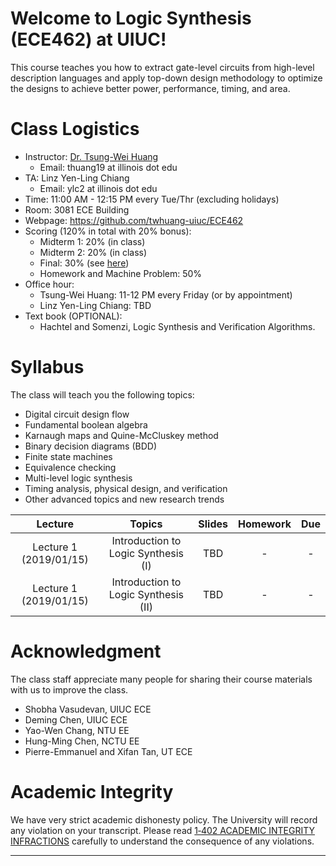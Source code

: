 # Welcome to Logic Synthesis (ECE462) at UIUC!

This course teaches you how to extract gate-level circuits from high-level description languages
and apply top-down design methodology to optimize the designs
to achieve better power, performance, timing, and area.

# Class Logistics

+ Instructor: [Dr. Tsung-Wei Huang][Tsung-Wei Huang] 
  + Email: thuang19 at illinois dot edu
+ TA: Linz Yen-Ling Chiang
  + Email: ylc2 at illinois dot edu
+ Time: 11:00 AM - 12:15 PM every Tue/Thr (excluding holidays)
+ Room: 3081 ECE Building
+ Webpage: https://github.com/twhuang-uiuc/ECE462
+ Scoring (120% in total with 20% bonus):
  + Midterm 1: 20% (in class)
  + Midterm 2: 20% (in class)
  + Final: 30% (see [here](https://registrar.illinois.edu/spring-2019-non-combined-scheduling-guidelines/))
  + Homework and Machine Problem: 50%
+ Office hour: 
  + Tsung-Wei Huang: 11-12 PM every Friday (or by appointment)
  + Linz Yen-Ling Chiang: TBD
+ Text book (OPTIONAL):
  + Hachtel and Somenzi, Logic Synthesis and Verification Algorithms.

# Syllabus

The class will teach you the following topics:
+ Digital circuit design flow
+ Fundamental boolean algebra
+ Karnaugh maps and Quine-McCluskey method
+ Binary decision diagrams (BDD)
+ Finite state machines
+ Equivalence checking
+ Multi-level logic synthesis
+ Timing analysis, physical design, and verification
+ Other advanced topics and new research trends

| Lecture | Topics | Slides | Homework | Due  |
| :-: | :-: | :--:   | :--: | :--: |
| Lecture 1 (2019/01/15) | Introduction to Logic Synthesis (I) | TBD | - | - |
| Lecture 1 (2019/01/15) | Introduction to Logic Synthesis (II) | TBD | - | - |

# Acknowledgment

The class staff appreciate many people for sharing their course materials with us 
to improve the class.
+ Shobha Vasudevan, UIUC ECE
+ Deming Chen, UIUC ECE
+ Yao-Wen Chang, NTU EE
+ Hung-Ming Chen, NCTU EE
+ Pierre-Emmanuel and Xifan Tan, UT ECE

# Academic Integrity

We have very strict academic dishonesty policy.
The University will record any violation on your transcript.
Please read [1‑402 ACADEMIC INTEGRITY INFRACTIONS][UIUC Academic Integrity]
carefully to understand the consequence of any violations.


---

[Tsung-Wei Huang]:    https://twhuang.ece.illinois.edu/
[UIUC Academic Integrity]: http://studentcode.illinois.edu/article1/part4/1-401/
